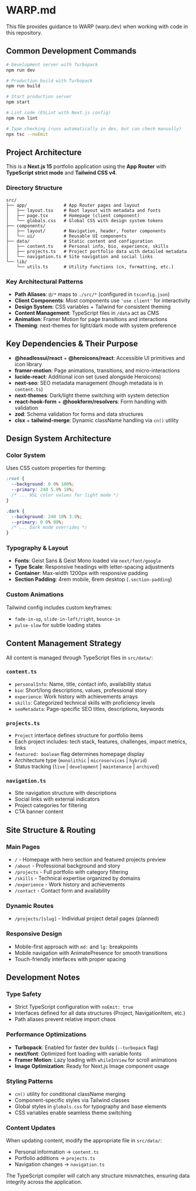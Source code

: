 # WARP.md

This file provides guidance to WARP (warp.dev) when working with code in this repository.

## Common Development Commands

```bash
# Development server with Turbopack
npm run dev

# Production build with Turbopack
npm run build

# Start production server
npm start

# Lint code (ESLint with Next.js config)
npm run lint

# Type checking (runs automatically in dev, but can check manually)
npx tsc --noEmit
```

## Project Architecture

This is a **Next.js 15** portfolio application using the **App Router** with **TypeScript strict mode** and **Tailwind CSS v4**.

### Directory Structure
```
src/
├── app/              # App Router pages and layout
│   ├── layout.tsx    # Root layout with metadata and fonts
│   ├── page.tsx      # Homepage (client component)
│   └── globals.css   # Global CSS with design system tokens
├── components/
│   ├── layout/       # Navigation, header, footer components
│   └── ui/           # Reusable UI components
├── data/             # Static content and configuration
│   ├── content.ts    # Personal info, bio, experience, skills
│   ├── projects.ts   # Project portfolio data with detailed metadata
│   └── navigation.ts # Site navigation and social links
└── lib/
    └── utils.ts      # Utility functions (cn, formatting, etc.)
```

### Key Architectural Patterns

- **Path Aliases**: `@/*` maps to `./src/*` (configured in `tsconfig.json`)
- **Client Components**: Most components use `'use client'` for interactivity
- **Design System**: CSS variables + Tailwind for consistent theming
- **Content Management**: TypeScript files in `/data` act as CMS
- **Animation**: Framer Motion for page transitions and interactions
- **Theming**: next-themes for light/dark mode with system preference

## Key Dependencies & Their Purpose

- **@headlessui/react** + **@heroicons/react**: Accessible UI primitives and icon library
- **framer-motion**: Page animations, transitions, and micro-interactions  
- **lucide-react**: Additional icon set (used alongside Heroicons)
- **next-seo**: SEO metadata management (though metadata is in `content.ts`)
- **next-themes**: Dark/light theme switching with system detection
- **react-hook-form** + **@hookform/resolvers**: Form handling with validation
- **zod**: Schema validation for forms and data structures
- **clsx** + **tailwind-merge**: Dynamic className handling via `cn()` utility

## Design System Architecture

### Color System
Uses CSS custom properties for theming:
```css
:root {
  --background: 0 0% 100%;
  --primary: 240 5.9% 10%;
  /* ... HSL color values for light mode */
}

.dark {
  --background: 240 10% 3.9%;
  --primary: 0 0% 98%;
  /* ... Dark mode overrides */
}
```

### Typography & Layout
- **Fonts**: Geist Sans & Geist Mono loaded via `next/font/google`
- **Type Scale**: Responsive headings with letter-spacing adjustments
- **Container**: Max-width 1200px with responsive padding
- **Section Padding**: 4rem mobile, 6rem desktop (`.section-padding`)

### Custom Animations
Tailwind config includes custom keyframes:
- `fade-in-up`, `slide-in-left/right`, `bounce-in`
- `pulse-slow` for subtle loading states

## Content Management Strategy

All content is managed through TypeScript files in `src/data/`:

### `content.ts`
- `personalInfo`: Name, title, contact info, availability status
- `bio`: Short/long descriptions, values, professional story
- `experience`: Work history with achievements arrays
- `skills`: Categorized technical skills with proficiency levels
- `seoMetadata`: Page-specific SEO titles, descriptions, keywords

### `projects.ts`
- `Project` interface defines structure for portfolio items
- Each project includes: tech stack, features, challenges, impact metrics, links
- `featured: boolean` flag determines homepage display
- Architecture type (`monolithic` | `microservices` | `hybrid`)
- Status tracking (`live` | `development` | `maintenance` | `archived`)

### `navigation.ts`
- Site navigation structure with descriptions
- Social links with external indicators
- Project categories for filtering
- CTA banner content

## Site Structure & Routing

### Main Pages
- `/` - Homepage with hero section and featured projects preview
- `/about` - Professional background and story
- `/projects` - Full portfolio with category filtering
- `/skills` - Technical expertise organized by domains
- `/experience` - Work history and achievements
- `/contact` - Contact form and availability

### Dynamic Routes
- `/projects/[slug]` - Individual project detail pages (planned)

### Responsive Design
- Mobile-first approach with `md:` and `lg:` breakpoints
- Mobile navigation with AnimatePresence for smooth transitions
- Touch-friendly interfaces with proper spacing

## Development Notes

### Type Safety
- Strict TypeScript configuration with `noEmit: true`
- Interfaces defined for all data structures (Project, NavigationItem, etc.)
- Path aliases prevent relative import chaos

### Performance Optimizations
- **Turbopack**: Enabled for faster dev builds (`--turbopack` flag)
- **next/font**: Optimized font loading with variable fonts
- **Framer Motion**: Lazy loading with `whileInView` for scroll animations
- **Image Optimization**: Ready for Next.js Image component usage

### Styling Patterns
- `cn()` utility for conditional className merging
- Component-specific styles via Tailwind classes
- Global styles in `globals.css` for typography and base elements
- CSS variables enable seamless theme switching

### Content Updates
When updating content, modify the appropriate file in `src/data/`:
- Personal information → `content.ts`
- Portfolio additions → `projects.ts` 
- Navigation changes → `navigation.ts`

The TypeScript compiler will catch any structure mismatches, ensuring data integrity across the application.